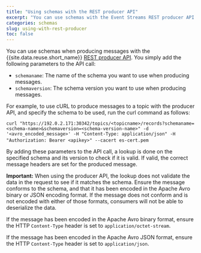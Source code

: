 ```yaml
---
title: "Using schemas with the REST producer API"
excerpt: "You can use schemas with the Event Streams REST producer API."
categories: schemas
slug: using-with-rest-producer
toc: false
---
```


You can use schemas when producing messages with the {{site.data.reuse.short_name}} [REST producer API](../../connecting/rest-api/). You simply add the following parameters to the API call:

- `schemaname`: The name of the schema you want to use when producing messages.
- `schemaversion`: The schema version you want to use when producing messages.

For example, to use cURL to produce messages to a topic with the producer API, and specify the schema to be used, run the curl command as follows:

`curl "https://192.0.2.171:30342/topics/<topicname>/records?schemaname=<schema-name>&schemaversion=<schema-version-name>" -d '<avro_encoded_message>' -H "Content-Type: application/json" -H "Authorization: Bearer <apikey>" --cacert es-cert.pem` 

By adding these parameters to the API call, a lookup is done on the specified schema and its version to check if it is valid. If valid, the correct message headers are set for the produced message.

**Important:** When using the producer API, the lookup does not validate the data in the request to see if it matches the schema. Ensure the message conforms to the schema, and that it has been encoded in the Apache Avro binary or JSON encoding format. If the message does not conform and is not encoded with either of those formats, consumers will not be able to deserialize the data.

If the message has been encoded in the Apache Avro binary format, ensure the HTTP `Content-Type` header is set to `application/octet-stream`.

If the message has been encoded in the Apache Avro JSON format, ensure the HTTP `Content-Type` header is set to `application/json`.
